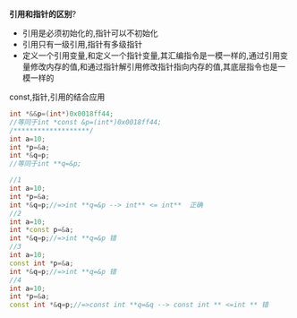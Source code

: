 **引用和指针的区别**?

* 引用是必须初始化的,指针可以不初始化
* 引用只有一级引用,指针有多级指针
* 定义一个引用变量,和定义一个指针变量,其汇编指令是一模一样的,通过引用变量修改内存的值,和通过指针解引用修改指针指向内存的值,其底层指令也是一模一样的

const,指针,引用的结合应用

```cpp
int *&&p=(int*)0x0018ff44;
//等同于int *const &p=(int*)0x0018ff44;
/*******************/
int a=10;
int *p=&a;
int *&q=p;
//等同于int **q=&p;
```

```cpp
//1
int a=10;
int *p=&a;
int *&q=p;//=>int **q=&p --> int** <= int**  正确
//2
int a=10;
int *const p=&a;
int *&q=p;//=>int **q=&p 错
//3
int a=10;
const int *p=&a;
int *&q=p;//=>int **q=&p 错
//4
int a=10;
int *p=&a;
const int *&q=p;//=>const int **q=&q --> const int ** <=int ** 错
```

